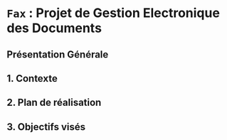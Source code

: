 # `Fax` : Projet de Gestion Electronique des Documents

## Présentation Générale

## 1. Contexte

## 2. Plan de réalisation

## 3. Objectifs visés